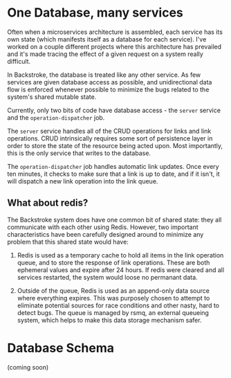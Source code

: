 # One Database, many services

Often when a microservices architecture is assembled, each service has its own state (which
manifests itself as a database for each service). I've worked on a couple different projects where
this architecture has prevailed and it's made tracing the effect of a given request on a system
really difficult.

In Backstroke, the database is treated like any other service. As few services are given database
access as possible, and unidirectional data flow is enforced whenever possible to minimize the
bugs related to the system's shared mutable state.

Currently, only two bits of code have database access - the `server` service and the
`operation-dispatcher` job.

The `server` service handles all of the CRUD operations for links and link operations. CRUD
intrinsically requires some sort of persistence layer in order to store the state of the resource
being acted upon. Most importantly, this is the only service that writes to the database.

The `operation-dispatcher` job handles automatic link updates. Once every ten minutes, it checks to
make sure that a link is up to date, and if it isn't, it will dispatch a new link operation into the
link queue.

## What about redis?
The Backstroke system does have one common bit of shared state: they all communicate with each other
using Redis. However, two important characteristics have been carefully designed around to minimize
any problem that this shared state would have:

1. Redis is used as a temporary cache to hold all items in the link operation queue, and to store
the response of link operations. These are both ephemeral values and expire after 24 hours. If redis
were cleared and all services restarted, the system would loose no permanant data.

2. Outside of the queue, Redis is used as an append-only data source where everything expires. This
was purposely chosen to attempt to eliminate potential sources for race conditions and other
nasty, hard to detect bugs. The queue is managed by rsmq, an external queueing system, which helps
to make this data storage mechanism safer.

# Database Schema
(coming soon)
